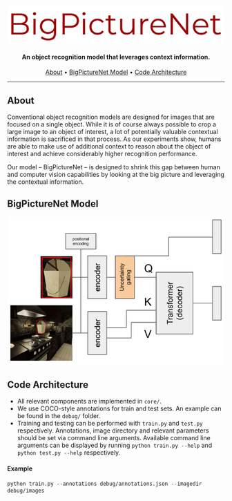 <div align="center">
  <img src="doc/BigPictureNet.png" alt="BigPictureNet">

  <h4>An object recognition model that leverages context information.</h4>

  <a href="#about">About</a> •
  <a href="#bigpicturenet-model">BigPictureNet Model</a> •
  <a href="#code-architecture">Code Architecture</a>
</div>




---

## About

Conventional object recognition models are designed for images that are focused on a single object. While it is of course always possible to crop a large image to an object of interest, a lot of potentially valuable contextual information is sacrificed in that process. As our experiments show, humans are able to make use of additional context to reason about the object of interest and achieve considerably higher recognition performance.

Our model – BigPictureNet – is designed to shrink this gap between human and computer vision capabilities by looking at the big picture and leveraging the contextual information.



## BigPictureNet Model
<div align="center">
  <img src="doc/model_architecture.png" alt="model_architecture">
</div>


## Code Architecture

- All relevant components are implemented in `core/`.
- We use COCO-style annotations for train and test sets. An example can be found in the `debug/` folder.
- Training and testing can be performed with `train.py` and `test.py` respectively. Annotations, image directory and relevant parameters should be set via command line arguments. Available command line arguments can be displayed by running `python train.py --help` and `python test.py --help` respectively.



#### Example

```
python train.py --annotations debug/annotations.json --imagedir debug/images
```

